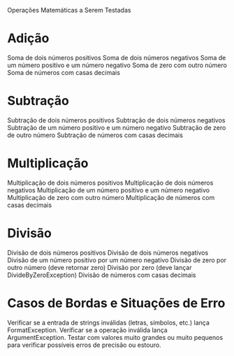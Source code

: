 Operações Matemáticas a Serem Testadas

# Adição
Soma de dois números positivos
Soma de dois números negativos
Soma de um número positivo e um número negativo
Soma de zero com outro número
Soma de números com casas decimais

# Subtração
Subtração de dois números positivos
Subtração de dois números negativos
Subtração de um número positivo e um número negativo
Subtração de zero de outro número
Subtração de números com casas decimais

# Multiplicação
Multiplicação de dois números positivos
Multiplicação de dois números negativos
Multiplicação de um número positivo e um número negativo
Multiplicação de zero com outro número
Multiplicação de números com casas decimais

# Divisão
Divisão de dois números positivos
Divisão de dois números negativos
Divisão de um número positivo por um número negativo
Divisão de zero por outro número (deve retornar zero)
Divisão por zero (deve lançar DivideByZeroException)
Divisão de números com casas decimais

# Casos de Bordas e Situações de Erro
Verificar se a entrada de strings inválidas (letras, símbolos, etc.) lança FormatException.
Verificar se a operação inválida lança ArgumentException.
Testar com valores muito grandes ou muito pequenos para verificar possíveis erros de precisão ou estouro.